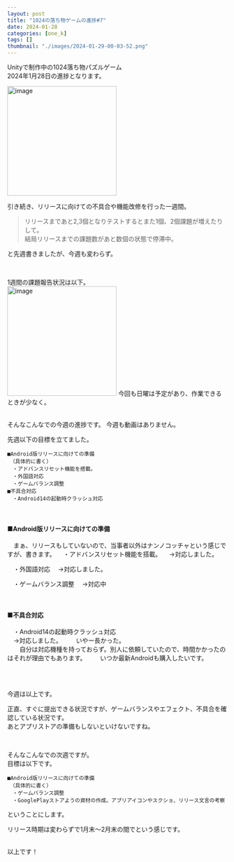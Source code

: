```yaml
---
layout: post
title: "1024の落ち物ゲームの進捗#7"
date: 2024-01-28
categories: [one_k]
tags: []
thumbnail: "./images/2024-01-29-00-03-52.png"
---
```


Unityで制作中の1024落ち物パズルゲーム  
2024年1月28日の進捗となります。  
  

<img src="{{ './images/2024-01-29-00-03-52.png' }}" alt="image" width="250" class="center-image"/>
  
引き続き、リリースに向けての不具合や機能改修を行った一週間。  

> リリースまであと2,3個となりテストするとまた1個、2個課題が増えたりして。  
> 結局リリースまでの課題数があと数個の状態で停滞中。  

と先週書きましたが、今週も変わらず。  
  
<br>

1週間の課題報告状況は以下。  
<img src="{{ './images/2024-01-29-00-08-06.png' }}" alt="image" width="250" class="center-image"/>
今回も日曜は予定があり、作業できるときが少なく。  
  
<br>
そんなこんなでの今週の進捗です。  
今週も動画はありません。
  
<br>
  

先週以下の目標を立てました。  　
```
■Android版リリースに向けての準備  
　（具体的に書く）
　・アドバンスリセット機能を搭載。
　・外国語対応
　・ゲームバランス調整
■不具合対応
　・Android14の起動時クラッシュ対応  
```
<br>
  
#### ■Android版リリースに向けての準備  
　まぁ、リリースもしていないので、当事者以外はナンノコッチャという感じですが、書きます。
　・アドバンスリセット機能を搭載。
　→対応しました。

　・外国語対応
　→対応しました。

　・ゲームバランス調整
　→対応中
  
<br>

#### ■不具合対応  
　・Android14の起動時クラッシュ対応  
　→対応しました。
　　いやー長かった。  
　　自分は対応機種を持っておらず。別人に依頼していたので、時間かかったのはそれが理由でもあります。
　　いつか最新Androidも購入したいです。  

  

  
<br>
<br>
  
今週は以上です。  
  
正直、すぐに提出できる状況ですが、ゲームバランスやエフェクト、不具合を確認している状況です。  
あとアプリストアの準備もしないといけないですね。

<br>

そんなこんなでの次週ですが。  
目標は以下です。  
```
■Android版リリースに向けての準備  
　（具体的に書く）
　・ゲームバランス調整
　・GooglePlayストアようの資材の作成。アプリアイコンやスクショ、リリース文言の考察
```
ということにします。  
  
リリース時期は変わらずで1月末〜2月末の間でという感じです。  

  
<br>
以上です！  
  

